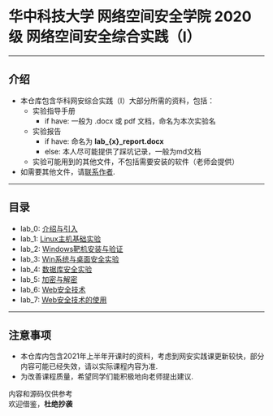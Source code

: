 # 华中科技大学 网络空间安全学院 2020级 网络空间安全综合实践（I）
***

## 介绍
* 本仓库包含华科网安综合实践（I）大部分所需的资料，包括：
    * 实验指导手册
        * if have: 一般为 .docx 或 pdf 文档，命名为本次实验名
    * 实验报告
        * if have: 命名为 **lab_{x}_report.docx**
        * else: 本人尽可能提供了踩坑记录，一般为md文档
    * 实验可能用到的其他文件，不包括需要安装的软件（老师会提供）
* 如需要其他文件，请<a href='mailto:jingfelix@outlook.com'>联系作者</a>.

***
## 目录
* lab_0: <a href='https://github.com/jingfelix/HUST-CSE-Pass-level-1/tree/main/lab_0'>介绍与引入</a>
* lab_1: <a href='https://github.com/jingfelix/HUST-CSE-Pass-level-1/tree/main/lab_1'>Linux主机基础实验</a>
* lab_2: <a href='https://github.com/jingfelix/HUST-CSE-Pass-level-1/tree/main/lab_2'>Windows靶机安装与验证</a>
* lab_3: <a href='https://github.com/jingfelix/HUST-CSE-Pass-level-1/tree/main/lab_3'>Win系统与桌面安全实验</a>
* lab_4: <a href='https://github.com/jingfelix/HUST-CSE-Pass-level-1/tree/main/lab_4'>数据库安全实验</a>
* lab_5: <a href='https://github.com/jingfelix/HUST-CSE-Pass-level-1/tree/main/lab_5'>加密与解密</a>
* lab_6: <a href='https://github.com/jingfelix/HUST-CSE-Pass-level-1/tree/main/lab_6'>Web安全技术</a>
* lab_7: <a href='https://github.com/jingfelix/HUST-CSE-Pass-level-1/tree/main/lab_7'>Web安全技术的使用</a>
***
## 注意事项
* 本仓库内包含2021年上半年开课时的资料，考虑到网安实践课更新较快，部分内容可能已经失效，请以实际课程内容为准.
* 为改善课程质量，希望同学们能积极地向老师提出建议.

内容和源码仅供参考  
欢迎借鉴，**杜绝抄袭**